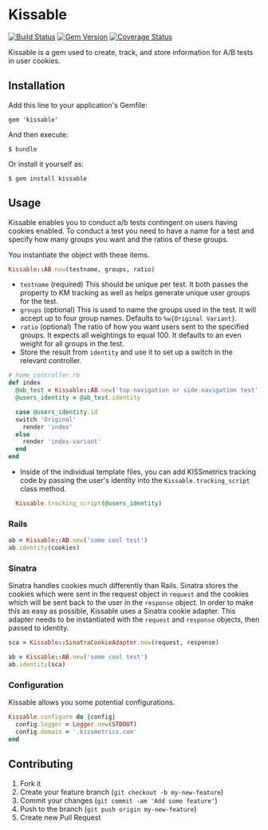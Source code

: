 # Kissable

[![Build Status](https://travis-ci.org/kissmetrics/kissable.png?branch=master)](https://travis-ci.org/kissmetrics/kissable) [![Gem Version](https://badge.fury.io/kissmetrics/kissable.png)](http://badge.fury.io/kissmetrics/kissable) [![Coverage Status](https://coveralls.io/repos/kissmetrics/kissable/badge.png?branch=master)](https://coveralls.io/r/kissmetrics/kissable?branch=master)

Kissable is a gem used to create, track, and store information for A/B tests in user cookies.

## Installation

Add this line to your application's Gemfile:

    gem 'kissable'

And then execute:

    $ bundle

Or install it yourself as:

    $ gem install kissable

## Usage

Kissable enables you to conduct a/b tests contingent on users having cookies enabled. To conduct a test you need to have a name for a test and specify how many groups you want and the ratios of these groups.

You instantiate the object with these items.

```ruby
Kissable::AB.new(testname, groups, ratio)
```

* `testname` (required) This should be unique per test. It both passes the property to KM tracking as well as helps generate unique user groups for the test.
* `groups` (optional) This is used to name the groups used in the test. It will accept up to four group names. Defaults to `%w{Original Variant}`.
* `ratio` (optional) The ratio of how you want users sent to the specified groups. It expects all weightings to equal 100. It defaults to an even weight for all groups in the test.
* Store the result from `identity` and use it to set up a switch in the relevant controller.

```ruby
# home_controller.rb
def index
  @ab_test = Kissable::AB.new('top-navigation or side-navigation test')
  @users_identity = @ab_test.identity

  case @users_identity.id
  switch 'Original'
    render 'index'
  else
    render 'index-variant'
  end
end
```

* Inside of the individual template files, you can add KISSmetrics tracking code by passing the user's identity into the `Kissable.tracking_script` class method.

```ruby
  Kissable.tracking_script(@users_identity)
```

### Rails

```ruby
ab = Kissable::AB.new('some cool test')
ab.identity(cookies)
```

### Sinatra

Sinatra handles cookies much differently than Rails. Sinatra stores the cookies which were sent in the request object in `request` and the cookies which will be sent back to the user in the `response` object. In order to make this as easy as possible, Kissable uses a Sinatra cookie adapter. This adapter needs to be instantiated with the `request` and `response` objects, then passed to identity.

```ruby
sca = Kissable::SinatraCookieAdapter.new(request, response)

ab = Kissable::AB.new('some cool test')
ab.identity(sca)
```

### Configuration

Kissable allows you some potential configurations.

```ruby
Kissable.configure do |config|
  config.logger = Logger.new(STDOUT)
  config.domain = '.kissmetrics.com'
end
```

## Contributing

1. Fork it
2. Create your feature branch (`git checkout -b my-new-feature`)
3. Commit your changes (`git commit -am 'Add some feature'`)
4. Push to the branch (`git push origin my-new-feature`)
5. Create new Pull Request

